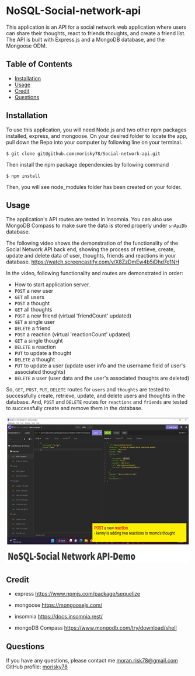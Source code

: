 # NoSQL-Social-network-api

This application is an API for a social network web application where users can share their thoughts, react to friends thoughts, and create a friend list. The API is built with Express.js and a MongoDB database, and the Mongoose ODM.

## Table of Contents

- [Installation](#installation)
- [Usage](#usage)
- [Credit](#credit)
- [Questions](#questions)

## Installation
To use this application, you will need Node.js and two other npm packages installed, express, and mongoose. On your desired folder to locate the app, pull down the Repo into your computer by following line on your terminal.

    $ git clone git@github.com:morisky78/Social-network-api.git

Then install the npm package dependencies by following command

    $ npm install

Then, you will see node_modules folder has been created on your folder. 

## Usage
The application's API routes are tested in Insomnia. You can also use MongoDB Compass to make sure the data is stored properly under `snApiDb` database.

The following video shows the demonstration of the functionality of the Social Network API back end, showing the process of retrieve, create, update and delete data of user, thoughts, friends and reactions in your database.
https://watch.screencastify.com/v/X8ZzDmEw4b5iDhd7o1NH

In the video, following functionality and routes are demonstrated in order:
- How to start application server.
- `POST` a new user
- `GET` all users
- `POST` a thought
- `GET` all thoughts
- `POST` a new friend (virtual 'friendCount' updated)
- `GET` a single user 
- `DELETE` a friend
- `POST` a reaction (virtual 'reactionCount' updated)
- `GET` a single thought
- `DELETE` a reaction
- `PUT` to update a thought
- `DELETE` a thought
- `PUT` to update a user (update user info and the username field of user's associated thoughts)
- `DELETE` a user (user data and the user's associated thoughts are deleted)


So, `GET`, `POST`, `PUT`, `DELETE` routes for `users` and `thoughts` are tested to successfully create, retrieve, update, and delete users and thoughts in the database.
And, `POST` and `DELETE` routes for `reactions` and `friends` are tested to successfully create and remove them in the database. 



[<img src="./assets/demo-screenshot.png" height="400">](https://watch.screencastify.com/v/X8ZzDmEw4b5iDhd7o1NH "Demonstration video screen shot - NoSQL Social Network API")



## Credit
- express
https://www.npmjs.com/package/sequelize

- mongoose
https://mongoosejs.com/

- insomnia
https://docs.insomnia.rest/

- mongoDB Compass
https://www.mongodb.com/try/download/shell


## Questions

If you have any questions, please contact me moran.risk78@gmail.com  
GitHub  profile: [morisky78](https://github.com/morisky78)